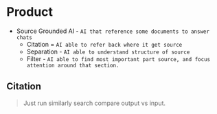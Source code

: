 # Product

- Source Grounded AI - `AI that reference some documents to answer chats`
    - Citation = `AI able to refer back where it get source`
    - Separation - `AI able to understand structure of source`
    - Filter - `AI able to find most important part source, and focus attention around that section.`


## Citation
> Just run similarly search compare output vs input.